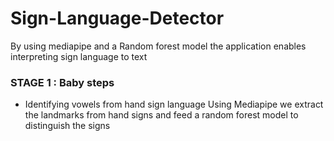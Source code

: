 # Sign-Language-Detector
By using mediapipe and a Random forest model the application enables interpreting sign language to text


### STAGE 1 : Baby steps
- Identifying vowels from hand sign language
Using Mediapipe we extract the landmarks from hand signs and feed a random forest model to distinguish the signs
